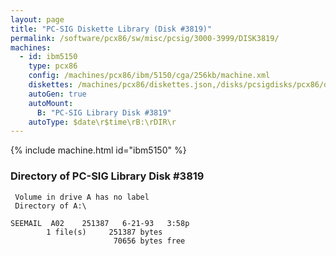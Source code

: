 ```yaml
---
layout: page
title: "PC-SIG Diskette Library (Disk #3819)"
permalink: /software/pcx86/sw/misc/pcsig/3000-3999/DISK3819/
machines:
  - id: ibm5150
    type: pcx86
    config: /machines/pcx86/ibm/5150/cga/256kb/machine.xml
    diskettes: /machines/pcx86/diskettes.json,/disks/pcsigdisks/pcx86/diskettes.json
    autoGen: true
    autoMount:
      B: "PC-SIG Library Disk #3819"
    autoType: $date\r$time\rB:\rDIR\r
---
```


{% include machine.html id="ibm5150" %}

### Directory of PC-SIG Library Disk #3819

     Volume in drive A has no label
     Directory of A:\

    SEEMAIL  A02    251387   6-21-93   3:58p
            1 file(s)     251387 bytes
                           70656 bytes free
